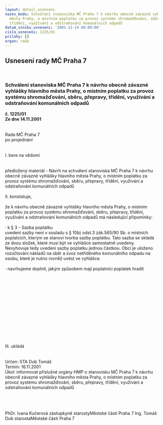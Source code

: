 ```yaml
---
layout: detail_usneseni
nazev_bodu: Schválení stanoviska MČ Praha 7 k návrhu obecně závazné vyhlášky hlavního
  města Prahy, o místním poplatku za provoz systému shromažďování, sběru, přepravy,
  třídění, využívání a odstraňování komunálních odpadů
datum_vzniku_usneseni: '2001-11-14 00:00:00'
cislo_usneseni: 1225/01
prilohy: []
organ: rada
---
```

<div id="ucUsn_pList" class="usn">
	<span><h2>Usnesení rady MČ Praha 7 </h2>
<br></span><div class="standBody">
<span><h3>Schválení stanoviska MČ Praha 7 k návrhu obecně závazné vyhlášky hlavního města Prahy, o místním poplatku za provoz systému shromažďování, sběru, přepravy, třídění, využívání a odstraňování komunálních odpadů</h3></span><div class="center">
		<strong>č. 1225/01</strong><br>
	</div>
<div class="center">
		<strong>Ze dne 14.11.2001</strong><br><br>
	</div>
<br>Rada MČ Praha 7<br>po projednání<br><br><br>I.	bere na vědomí<br><br> <br>předložený materiál - Návrh na schválení stanoviska MČ Praha 7 k návrhu obecně závazné vyhlášky hlavního města Prahy, o místním poplatku za provoz systému shromažďování, sběru, přepravy, třídění, využívání a odstraňování komunálních odpadů<br><br>II. konstatuje,<br><br>že k návrhu obecně závazné vyhlášky hlavního města Prahy, o místním poplatku za provoz systému shromažďování, sběru, přepravy, třídění, využívání a odstraňování komunálních odpadů má následující připomínky:<br><br>·	k § 3 -  Sazba poplatku<br>uvedení sazby  není v souladu s § 10b) odst.3 zák.565/90 Sb. o místních poplatcích, kterým se stanoví tvorba sazby poplatku. Tato sazba se skládá ze dvou složek, které musí být ve vyhlášce samostatně uvedeny. Nevyhovuje tedy uvedení sazby poplatku jednou částkou.  Obci je uloženo  rozúčtování nákladů na sběr a svoz netříděného komunálního odpadu na osobu, které je nutno rovněž uvést ve vyhlášce.<br><br>·	navrhujeme doplnit, jakým způsobem mají poplatníci poplatek hradit<br><br><br><br><br><br><br><br><br><br><br><br><br><br><br>III. ukládá<br><br> <br>Určen:	STA Dub Tomáš<br>Termín: 16.11.2001<br>Úkol:	informovat příslušné orgány HMP o stanovisku MČ Praha 7 k návrhu obecně závazné vyhlášky hlavního města Prahy, o místním poplatku za provoz systému shromažďování, sběru, přepravy, třídění, využívání a odstraňování komunálních odpadů <br> <br><br> <br>	<br>PhDr. Ivana Kučerová zástupkyně starostyMěstské části Praha 7	Ing. Tomáš Dub starostaMěstské části Praha 7<br>	<br><br>
</div>
</div>